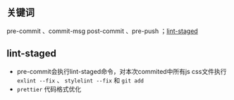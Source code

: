 ## 关键词

pre-commit 、commit-msg  post-commit 、pre-push  ；[lint-staged](https://link.juejin.cn/?target=https%3A%2F%2Fgithub.com%2Fokonet%2Flint-staged "https://github.com/okonet/lint-staged")

## lint-staged

- pre-commit会执行lint-staged命令，对本次commited中所有js css文件执行 `exlint --fix` 、 `stylelint --fix` 和 `git add`
- `prettier` 代码格式优化
